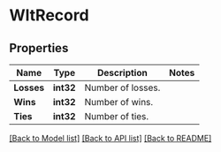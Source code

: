 # WltRecord

## Properties

Name | Type | Description | Notes
------------ | ------------- | ------------- | -------------
**Losses** | **int32** | Number of losses. | 
**Wins** | **int32** | Number of wins. | 
**Ties** | **int32** | Number of ties. | 

[[Back to Model list]](../README.md#documentation-for-models) [[Back to API list]](../README.md#documentation-for-api-endpoints) [[Back to README]](../README.md)



